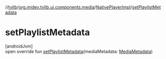 //[tvlib](../../../index.md)/[org.mjdev.tvlib.ui.components.media](../index.md)/[NativePlayerImpl](index.md)/[setPlaylistMetadata](set-playlist-metadata.md)

# setPlaylistMetadata

[androidJvm]\
open override fun [setPlaylistMetadata](set-playlist-metadata.md)(mediaMetadata: [MediaMetadata](https://developer.android.com/reference/kotlin/androidx/media3/common/MediaMetadata.html))
